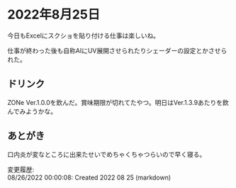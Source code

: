 # 2022年8月25日

今日もExcelにスクショを貼り付ける仕事は楽しいね。

仕事が終わった後も自称AIにUV展開させられたりシェーダーの設定とかさせられた。

## ドリンク

ZONe Ver.1.0.0を飲んだ。賞味期限が切れてたやつ。明日はVer.1.3.9あたりを飲んでみようかな。

## あとがき

口内炎が変なところに出来たせいでめちゃくちゃつらいので早く寝る。

変更履歴:  
08/26/2022 00:00:08: Created 2022 08 25 (markdown)  
